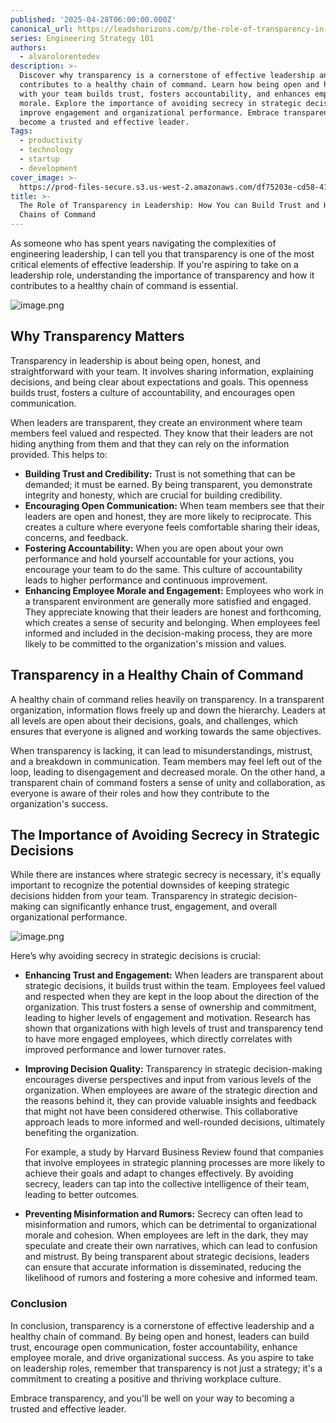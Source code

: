 ```yaml
---
published: '2025-04-28T06:00:00.000Z'
canonical_url: https://leadshorizons.com/p/the-role-of-transparency-in-leadership
series: Engineering Strategy 101
authors:
  - alvarolorentedev
description: >-
  Discover why transparency is a cornerstone of effective leadership and how it
  contributes to a healthy chain of command. Learn how being open and honest
  with your team builds trust, fosters accountability, and enhances employee
  morale. Explore the importance of avoiding secrecy in strategic decisions to
  improve engagement and organizational performance. Embrace transparency to
  become a trusted and effective leader.
Tags:
  - productivity
  - technology
  - startup
  - development
cover_image: >-
  https://prod-files-secure.s3.us-west-2.amazonaws.com/df75203e-cd58-41eb-8339-d5bf4288eb0e/858508ac-8e94-4943-aca2-c8ac362e097e/img3.jpeg?X-Amz-Algorithm=AWS4-HMAC-SHA256&X-Amz-Content-Sha256=UNSIGNED-PAYLOAD&X-Amz-Credential=ASIAZI2LB4666NQ7HL4E%2F20250731%2Fus-west-2%2Fs3%2Faws4_request&X-Amz-Date=20250731T105714Z&X-Amz-Expires=3600&X-Amz-Security-Token=IQoJb3JpZ2luX2VjEKf%2F%2F%2F%2F%2F%2F%2F%2F%2F%2FwEaCXVzLXdlc3QtMiJHMEUCID2XKpkmUKfGgWWagcTb%2BSKOySx0IobPosOc5CtmsS8aAiEA3xEREImfccbu1R2sgppWTxLraN4xpXLQvJ9l2IVHm6QqiAQI0P%2F%2F%2F%2F%2F%2F%2F%2F%2F%2FARAAGgw2Mzc0MjMxODM4MDUiDPq%2BmCRrv0Oycvb1UCrcA1R2b7aznSDmF0zmTwzKlCrkPqMfl94kBZ3yCfSmU%2FXLQ4xy6TBCSZdYEFVgz%2B9VDJA3EHxavtIye741yF%2BSQ%2BTaL17aK5OqgyjALD6dzgpeeu9aOVkiqDrvl%2B2gb83WI95OBtttRPQJBRqMAtoVKcsAssKWFRJ%2Bjcf7uofdKOxGBSX7xobyOR3M6IyadHLTiplynPFVmNi5%2FjeJda0vyEBV%2F1ZJTr%2B5D73VtarNe81VIAiQFF%2Fp7r8ajT2iv6TN8x%2F9ftjYvnji4Qm%2BT6rYaaQWDYMOa6H1uG5m7zg09DmSSCMWD1otAb17aUuz6wK%2FW6JaYawtqJNWwb9dAvm%2FeblLbuZuXXEs%2F16CqU7mNvAh0ataaD3soSrbXCKUNiyUXRnl%2FG5W%2F%2FCwz4Dk30%2FzUprpfuRcAcGMkmw6ntUCscG26pJcuAsbQi9B8VT%2FnZ5cwFLKmzLmfpivhkoyTse%2BzO61LWAOTpEo9bql3fnnyIDql%2BYe%2FMH1ljy9KKBEniUqNu95E17eRl8mAGdKv%2F%2FJvhLYrV06467Fld8x6HnbaxyNXzTmfR3TA0zUOOkNpB1tXVXGc%2B%2F35nvnBXxMI%2F8x5%2FmadxR7I1QAtB6FX6ZUHg0AMp6ytU%2Bf6A8zvRV8MMaarMQGOqUBua85ef7BZY%2FuoqXuheDMDnmFvX64NWWuJ9jRkpAh8wgsS9Q%2FleBE7ZkBmw6DxlVDd4uVw2n0TSEdpktsAGz5Xq1aDWTg46kbpiXQ9zqRwTTIElBOIiGGSPENdrP%2B40NTrrRUKzOFe0Yx7sOZxLyUJ3%2Ft4cyk32v0ZE6LfeT25vRvXc8SC8V%2FIYy8v%2FcosgdLSnKzw4FbzS%2BA8p%2FFOBjrzU67oPYa&X-Amz-Signature=87d4b3eddfedade588100b4d4199cb3ad705578a291b2851cafc30d560c1f0aa&X-Amz-SignedHeaders=host&x-amz-checksum-mode=ENABLED&x-id=GetObject
title: >-
  The Role of Transparency in Leadership: How You can Build Trust and Healthy
  Chains of Command
---
```


As someone who has spent years navigating the complexities of engineering leadership, I can tell you that transparency is one of the most critical elements of effective leadership. If you're aspiring to take on a leadership role, understanding the importance of transparency and how it contributes to a healthy chain of command is essential.


![image.png](https://prod-files-secure.s3.us-west-2.amazonaws.com/df75203e-cd58-41eb-8339-d5bf4288eb0e/f0f021ee-1928-4761-8864-9d2992de42b9/image.png?X-Amz-Algorithm=AWS4-HMAC-SHA256&X-Amz-Content-Sha256=UNSIGNED-PAYLOAD&X-Amz-Credential=ASIAZI2LB466QDTK4VC5%2F20250731%2Fus-west-2%2Fs3%2Faws4_request&X-Amz-Date=20250731T105714Z&X-Amz-Expires=3600&X-Amz-Security-Token=IQoJb3JpZ2luX2VjEKn%2F%2F%2F%2F%2F%2F%2F%2F%2F%2FwEaCXVzLXdlc3QtMiJGMEQCIHbAsUhGe38IGSyn%2F%2Fb02RXP52ZzpddIGfl7dk8ADzyMAiA7E6my5P04l8GWX5LaedFnPWYFAnbYvRErohLZqAtHQSqIBAjR%2F%2F%2F%2F%2F%2F%2F%2F%2F%2F8BEAAaDDYzNzQyMzE4MzgwNSIMVuAEWFfIej5LiwxaKtwD9Eu9wtwFjCTh29BiQks6dE7srnG%2FGZVHmMU8pAlD4PvzhlZE2Uun9uNW1Z%2Bt%2FXgpLUkIA16XQiM2GsNdgmowz60qmsVQfHuosZ3LySfwdoBpOSZkuKA5KhLeBoiDrJhcwQ%2FMO3niIKvyaJVpwOrSn069a62GVbmuj1dvHar4nSmKW7ZcQTK59MPB%2BiKjCXMXtJdzhztsWwNlIPM%2FbKuHBarZYC9stS6R%2BBW8tJh3fHldYmAmQVP1q84JrIkI2pWSA2nuOndl7S%2Fr6ktwHFP0CPQhykA3y7I0q0Hh%2FxzzHbbFqgHS624QYjcHbRJ2UBkHSeevpQzKd5hAMxfK0dsyaVXqWUk1%2F83rZz3zOFM4ouomoxgcKrQF%2FTt4H7Tz8xbwvUWW3Tr3hMIh4CNF7dtIKVDcMWVlp%2BbPnzCfTb0%2FUC8nXV56HkI%2BKECXyc0NfGcYlUR5lRtMhJpQDQ%2FXUlV2S1%2FoRruuQMqTbqjhaZfQ6jtF%2FYV%2FDR0Fz6AWqx2hv9SsLFsTjajac6bNmDTQNrTSlduzA9KOxFZG9biiYDSqtWgOA5UgW2a35XPczIxdAvV3wGYMu7Gz7PHESRVnNGeqjP3eHHm6iCclRbb1BDl0WIRgIm3KKeNElYressgw3s6sxAY6pgF8q2gJrFsmsudinedA%2BEgU8G75K5B%2BH9Eujeso23Cu3PTOxgoLWkoONW9Ihd%2FxhjbdFntVnf7J2U0fMky76aGyjx0AHswAGU833dL1T0u1ct7HzWf0OzJylNzlQaz7aGsVQT5C3yKcAtJrLGraTAp0bK%2BVX8mWsWBeryT4Tp2hiooeoErxvBfUBocIUU2miIH4IzjkipBfl1Q8fhsAqP7VoXVWgdI2&X-Amz-Signature=d50ca1c61ce030cccf1a16474ee74acfe4cd3debd8b664feb878b82743cacd6d&X-Amz-SignedHeaders=host&x-amz-checksum-mode=ENABLED&x-id=GetObject)


## **Why Transparency Matters**


Transparency in leadership is about being open, honest, and straightforward with your team. It involves sharing information, explaining decisions, and being clear about expectations and goals. This openness builds trust, fosters a culture of accountability, and encourages open communication.


When leaders are transparent, they create an environment where team members feel valued and respected. They know that their leaders are not hiding anything from them and that they can rely on the information provided. This helps to:

- **Building Trust and Credibility:** Trust is not something that can be demanded; it must be earned. By being transparent, you demonstrate integrity and honesty, which are crucial for building credibility.
- **Encouraging Open Communication:** When team members see that their leaders are open and honest, they are more likely to reciprocate. This creates a culture where everyone feels comfortable sharing their ideas, concerns, and feedback.
- **Fostering Accountability:** When you are open about your own performance and hold yourself accountable for your actions, you encourage your team to do the same. This culture of accountability leads to higher performance and continuous improvement.
- **Enhancing Employee Morale and Engagement:** Employees who work in a transparent environment are generally more satisfied and engaged. They appreciate knowing that their leaders are honest and forthcoming, which creates a sense of security and belonging. When employees feel informed and included in the decision-making process, they are more likely to be committed to the organization's mission and values.

## **Transparency in a Healthy Chain of Command**


A healthy chain of command relies heavily on transparency. In a transparent organization, information flows freely up and down the hierarchy. Leaders at all levels are open about their decisions, goals, and challenges, which ensures that everyone is aligned and working towards the same objectives.


When transparency is lacking, it can lead to misunderstandings, mistrust, and a breakdown in communication. Team members may feel left out of the loop, leading to disengagement and decreased morale. On the other hand, a transparent chain of command fosters a sense of unity and collaboration, as everyone is aware of their roles and how they contribute to the organization's success.


## **The Importance of Avoiding Secrecy in Strategic Decisions**


While there are instances where strategic secrecy is necessary, it's equally important to recognize the potential downsides of keeping strategic decisions hidden from your team. Transparency in strategic decision-making can significantly enhance trust, engagement, and overall organizational performance. 


![image.png](https://prod-files-secure.s3.us-west-2.amazonaws.com/df75203e-cd58-41eb-8339-d5bf4288eb0e/c4f8e2a4-13c8-4265-9de2-068dd8950a51/image.png?X-Amz-Algorithm=AWS4-HMAC-SHA256&X-Amz-Content-Sha256=UNSIGNED-PAYLOAD&X-Amz-Credential=ASIAZI2LB466QDTK4VC5%2F20250731%2Fus-west-2%2Fs3%2Faws4_request&X-Amz-Date=20250731T105714Z&X-Amz-Expires=3600&X-Amz-Security-Token=IQoJb3JpZ2luX2VjEKn%2F%2F%2F%2F%2F%2F%2F%2F%2F%2FwEaCXVzLXdlc3QtMiJGMEQCIHbAsUhGe38IGSyn%2F%2Fb02RXP52ZzpddIGfl7dk8ADzyMAiA7E6my5P04l8GWX5LaedFnPWYFAnbYvRErohLZqAtHQSqIBAjR%2F%2F%2F%2F%2F%2F%2F%2F%2F%2F8BEAAaDDYzNzQyMzE4MzgwNSIMVuAEWFfIej5LiwxaKtwD9Eu9wtwFjCTh29BiQks6dE7srnG%2FGZVHmMU8pAlD4PvzhlZE2Uun9uNW1Z%2Bt%2FXgpLUkIA16XQiM2GsNdgmowz60qmsVQfHuosZ3LySfwdoBpOSZkuKA5KhLeBoiDrJhcwQ%2FMO3niIKvyaJVpwOrSn069a62GVbmuj1dvHar4nSmKW7ZcQTK59MPB%2BiKjCXMXtJdzhztsWwNlIPM%2FbKuHBarZYC9stS6R%2BBW8tJh3fHldYmAmQVP1q84JrIkI2pWSA2nuOndl7S%2Fr6ktwHFP0CPQhykA3y7I0q0Hh%2FxzzHbbFqgHS624QYjcHbRJ2UBkHSeevpQzKd5hAMxfK0dsyaVXqWUk1%2F83rZz3zOFM4ouomoxgcKrQF%2FTt4H7Tz8xbwvUWW3Tr3hMIh4CNF7dtIKVDcMWVlp%2BbPnzCfTb0%2FUC8nXV56HkI%2BKECXyc0NfGcYlUR5lRtMhJpQDQ%2FXUlV2S1%2FoRruuQMqTbqjhaZfQ6jtF%2FYV%2FDR0Fz6AWqx2hv9SsLFsTjajac6bNmDTQNrTSlduzA9KOxFZG9biiYDSqtWgOA5UgW2a35XPczIxdAvV3wGYMu7Gz7PHESRVnNGeqjP3eHHm6iCclRbb1BDl0WIRgIm3KKeNElYressgw3s6sxAY6pgF8q2gJrFsmsudinedA%2BEgU8G75K5B%2BH9Eujeso23Cu3PTOxgoLWkoONW9Ihd%2FxhjbdFntVnf7J2U0fMky76aGyjx0AHswAGU833dL1T0u1ct7HzWf0OzJylNzlQaz7aGsVQT5C3yKcAtJrLGraTAp0bK%2BVX8mWsWBeryT4Tp2hiooeoErxvBfUBocIUU2miIH4IzjkipBfl1Q8fhsAqP7VoXVWgdI2&X-Amz-Signature=5202948a84b2f10990efaf17f6ebe4a4282775b8154b413e90614f39889eec20&X-Amz-SignedHeaders=host&x-amz-checksum-mode=ENABLED&x-id=GetObject)


Here’s why avoiding secrecy in strategic decisions is crucial:

- **Enhancing Trust and Engagement:** When leaders are transparent about strategic decisions, it builds trust within the team. Employees feel valued and respected when they are kept in the loop about the direction of the organization. This trust fosters a sense of ownership and commitment, leading to higher levels of engagement and motivation. Research has shown that organizations with high levels of trust and transparency tend to have more engaged employees, which directly correlates with improved performance and lower turnover rates.
- **Improving Decision Quality:** Transparency in strategic decision-making encourages diverse perspectives and input from various levels of the organization. When employees are aware of the strategic direction and the reasons behind it, they can provide valuable insights and feedback that might not have been considered otherwise. This collaborative approach leads to more informed and well-rounded decisions, ultimately benefiting the organization.

	For example, a study by Harvard Business Review found that companies that involve employees in strategic planning processes are more likely to achieve their goals and adapt to changes effectively. By avoiding secrecy, leaders can tap into the collective intelligence of their team, leading to better outcomes.

- **Preventing Misinformation and Rumors:** Secrecy can often lead to misinformation and rumors, which can be detrimental to organizational morale and cohesion. When employees are left in the dark, they may speculate and create their own narratives, which can lead to confusion and mistrust. By being transparent about strategic decisions, leaders can ensure that accurate information is disseminated, reducing the likelihood of rumors and fostering a more cohesive and informed team.

### **Conclusion**


In conclusion, transparency is a cornerstone of effective leadership and a healthy chain of command. By being open and honest, leaders can build trust, encourage open communication, foster accountability, enhance employee morale, and drive organizational success. As you aspire to take on leadership roles, remember that transparency is not just a strategy; it's a commitment to creating a positive and thriving workplace culture.


Embrace transparency, and you'll be well on your way to becoming a trusted and effective leader.

